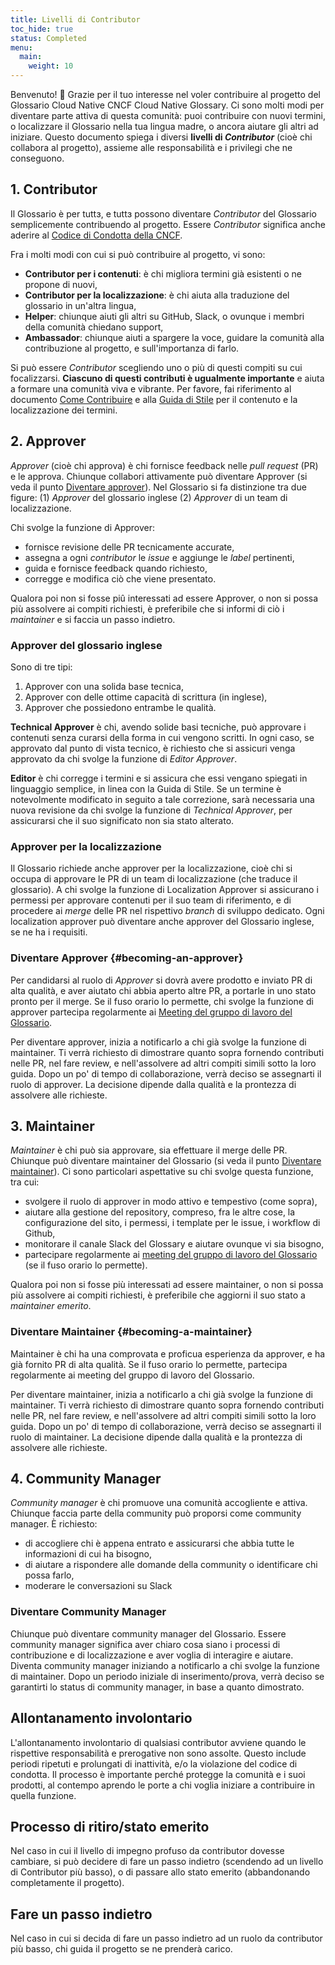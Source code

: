```yaml
---
title: Livelli di Contributor
toc_hide: true
status: Completed
menu:
  main:
    weight: 10
---
```


Benvenuto! 👋 Grazie per il tuo interesse nel voler contribuire al progetto del Glossario Cloud Native CNCF Cloud Native Glossary. 
Ci sono molti modi per diventare parte attiva di questa comunità: 
puoi contribuire con nuovi termini, o localizzare il Glossario nella tua lingua madre, o ancora aiutare gli altri ad iniziare. 
Questo documento spiega i diversi **livelli di _Contributor_** (cioè chi collabora al progetto), assieme alle responsabilità e i privilegi che ne conseguono.

## 1. Contributor

Il Glossario è per tuttɜ, e tuttɜ possono diventare _Contributor_ del Glossario semplicemente contribuendo al progetto.
Essere _Contributor_ significa anche aderire al [Codice di Condotta della CNCF](https://github.com/cncf/foundation/blob/main/code-of-conduct.md).

Fra i molti modi con cui si può contribuire al progetto, vi sono: 

- **Contributor per i contenuti**: è chi migliora termini già esistenti o ne propone di nuovi,
- **Contributor per la localizzazione**: è chi aiuta alla traduzione del glossario in un'altra lingua,
- **Helper**: chiunque aiuti gli altri su GitHub, Slack, o ovunque i membri della comunità chiedano support,
- **Ambassador**: chiunque aiuti a spargere la voce, guidare la comunità alla contribuzione al progetto, e sull'importanza di farlo. 

Si può essere _Contributor_ scegliendo uno o più di questi compiti su cui focalizzarsi. 
**Ciascuno di questi contributi è ugualmente importante** e aiuta a formare una comunità viva e vibrante. 
Per favore, fai riferimento al documento [Come Contribuire](/it/contribute/) e alla [Guida di Stile](/it/style-guide/) per il contenuto e la localizzazione dei termini.

## 2. Approver

_Approver_ (cioè chi approva) è chi fornisce feedback nelle _pull request_ (PR) e le approva. Chiunque collabori attivamente può diventare Approver (si veda il punto [Diventare approver](#becoming-an-approver)). 
Nel Glossario si fa distinzione tra due figure: (1) _Approver_ del glossario inglese (2) _Approver_ di un team di localizzazione.

Chi svolge la funzione di Approver:

- fornisce revisione delle PR tecnicamente accurate, 
- assegna a ogni _contributor_ le _issue_ e aggiunge le _label_ pertinenti,
- guida e fornisce feedback quando richiesto,
- corregge e modifica ciò che viene presentato.

Qualora poi non si fosse piû interessati ad essere Approver, o non si possa più assolvere ai compiti richiesti, è preferibile che si informi di ciò i _maintainer_ e si faccia un passo indietro.

### Approver del glossario inglese

Sono di tre tipi:

1) Approver con una solida base tecnica,
2) Approver con delle ottime capacità di scrittura (in inglese),
3) Approver che possiedono entrambe le qualità. 

**Technical Approver** è chi, avendo solide basi tecniche, può approvare i contenuti senza curarsi della forma in cui vengono scritti. 
In ogni caso, se approvato dal punto di vista tecnico, è richiesto che si assicuri venga approvato da chi svolge la funzione di _Editor Approver_.

**Editor** è chi corregge i termini e si assicura che essi vengano spiegati in linguaggio semplice, in linea con la Guida di Stile. 
Se un termine è notevolmente modificato in seguito a tale correzione, sarà necessaria una nuova revisione da chi svolge la funzione di _Technical Approver_, per assicurarsi che il suo significato non sia stato alterato.

### Approver per la localizzazione

Il Glossario richiede anche approver per la localizzazione, cioè chi si occupa di approvare le PR di un team di localizzazione (che traduce il glossario). 
A chi svolge la funzione di Localization Approver si assicurano i permessi per approvare contenuti per il suo team di riferimento, e di procedere ai _merge_ delle PR nel rispettivo _branch_ di sviluppo dedicato.
Ogni localization approver può diventare anche approver del Glossario inglese, se ne ha i requisiti. 

### Diventare Approver {#becoming-an-approver}

Per candidarsi al ruolo di _Approver_ si dovrà avere prodotto e inviato PR di alta qualità, e aver aiutato chi abbia aperto altre PR, a portarle in uno stato pronto per il merge. 
Se il fuso orario lo permette, chi svolge la funzione di approver partecipa regolarmente ai [Meeting del gruppo di lavoro del Glossario](https://www.cncf.io/calendar/).

Per diventare approver, inizia a notificarlo a chi già svolge la funzione di maintainer. 
Ti verrà richiesto di dimostrare quanto sopra fornendo contributi nelle PR, nel fare review, e nell'assolvere ad altri compiti simili sotto la loro guida.
Dopo un po' di tempo di collaborazione, verrà deciso se assegnarti il ruolo di approver. 
La decisione dipende dalla qualità e la prontezza di assolvere alle richieste.

## 3. Maintainer

_Maintainer_ è chi può sia approvare, sia effettuare il merge delle PR. Chiunque può diventare maintainer del Glossario (si veda il punto [Diventare maintainer](#becoming-a-maintainer)). 
Ci sono particolari aspettative su chi svolge questa funzione, tra cui:

- svolgere il ruolo di approver in modo attivo e tempestivo (come sopra),
- aiutare alla gestione del repository, compreso, fra le altre cose, la configurazione del sito, i permessi, i template per le issue, i workflow di Github,
- monitorare il canale Slack del Glossary e aiutare ovunque vi sia bisogno,
- partecipare regolarmente ai [meeting del gruppo di lavoro del Glossario](https://www.cncf.io/calendar/) (se il fuso orario lo permette).

Qualora poi non si fosse più interessati ad essere maintainer, o non si possa più assolvere ai compiti richiesti, è preferibile che aggiorni il suo stato a _maintainer emerito_.

### Diventare Maintainer {#becoming-a-maintainer}

Maintainer è chi ha una comprovata e proficua esperienza da approver, e ha già fornito PR di alta qualità. 
Se il fuso orario lo permette, partecipa regolarmente ai meeting del gruppo di lavoro del Glossario.

Per diventare maintainer, inizia a notificarlo a chi già svolge la funzione di maintainer. 
Ti verrà richiesto di dimostrare quanto sopra fornendo contributi nelle PR, nel fare review, e nell'assolvere ad altri compiti simili sotto la loro guida.
Dopo un po' di tempo di collaborazione, verrà deciso se assegnarti il ruolo di maintainer. 
La decisione dipende dalla qualità e la prontezza di assolvere alle richieste.

## 4. Community Manager

_Community manager_ è chi promuove una comunità accogliente e attiva. Chiunque faccia parte della community può proporsi come community manager. È richiesto:

- di accogliere chi è appena entrato e assicurarsi che abbia tutte le informazioni di cui ha bisogno,
- di aiutare a rispondere alle domande della community o identificare chi possa farlo, 
- moderare le conversazioni su Slack

### Diventare Community Manager

Chiunque può diventare community manager del Glossario. 
Essere community manager significa aver chiaro cosa siano i processi di contribuzione e di localizzazione e aver voglia di interagire e aiutare.
Diventa community manager iniziando a notificarlo a chi svolge la funzione di maintainer.
Dopo un periodo iniziale di inserimento/prova, verrà deciso se garantirti lo status di community manager, in base a quanto dimostrato. 

## Allontanamento involontario

L'allontanamento involontario di qualsiasi contributor avviene quando le rispettive responsabilità e prerogative non sono assolte.
Questo include periodi ripetuti e prolungati di inattività, e/o la violazione del codice di condotta.
Il processo è importante perché protegge la comunità e i suoi prodotti, al contempo aprendo le porte a chi voglia iniziare a contribuire in quella funzione.

## Processo di ritiro/stato emerito

Nel caso in cui il livello di impegno profuso da contributor dovesse cambiare, si può decidere di fare un passo indietro (scendendo ad un livello di Contributor più basso), 
o di passare allo stato emerito (abbandonando completamente il progetto).

## Fare un passo indietro 

Nel caso in cui si decida di fare un passo indietro ad un ruolo da contributor più basso, chi guida il progetto se ne prenderà carico.
